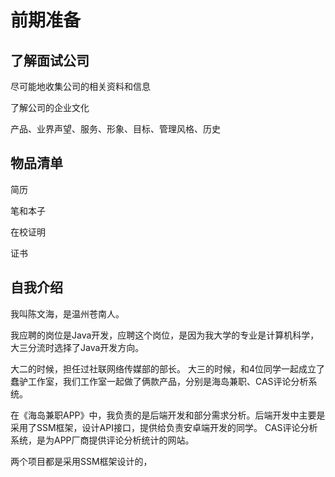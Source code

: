 # 前期准备

## 了解面试公司

尽可能地收集公司的相关资料和信息

了解公司的企业文化

产品、业界声望、服务、形象、目标、管理风格、历史

## 物品清单

简历

笔和本子

在校证明

证书

## 自我介绍

我叫陈文海，是温州苍南人。

我应聘的岗位是Java开发，应聘这个岗位，是因为我大学的专业是计算机科学，大三分流时选择了Java开发方向。

大二的时候，担任过社联网络传媒部的部长。
大三的时候，和4位同学一起成立了蠢驴工作室，我们工作室一起做了俩款产品，分别是海岛兼职、CAS评论分析系统。

在《海岛兼职APP》中，我负责的是后端开发和部分需求分析。后端开发中主要是采用了SSM框架，设计API接口，提供给负责安卓端开发的同学。
CAS评论分析系统，是为APP厂商提供评论分析统计的网站。

两个项目都是采用SSM框架设计的，
